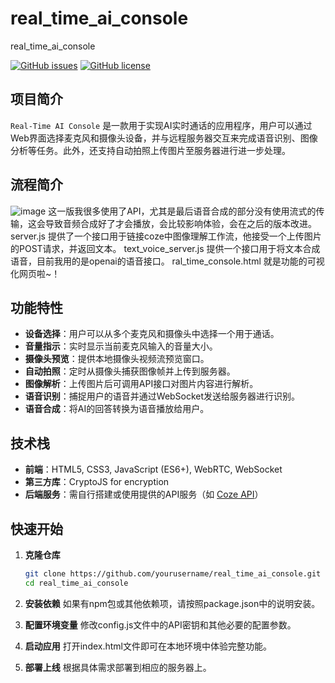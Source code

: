 # real_time_ai_console
real_time_ai_console


[![GitHub issues](https://img.shields.io/github/issues/yourusername/real_time_ai_console)](https://github.com/yourusername/real_time_ai_console/issues)
[![GitHub license](https://img.shields.io/github/license/yourusername/real_time_ai_console)](https://github.com/yourusername/real_time_ai_console/blob/master/LICENSE)

## 项目简介

`Real-Time AI Console` 是一款用于实现AI实时通话的应用程序，用户可以通过Web界面选择麦克风和摄像头设备，并与远程服务器交互来完成语音识别、图像分析等任务。此外，还支持自动拍照上传图片至服务器进行进一步处理。

## 流程简介
![image](https://github.com/user-attachments/assets/f83e4845-f8e8-4df0-9499-41a03ad758d3)
这一版我很多使用了API，尤其是最后语音合成的部分没有使用流式的传输，这会导致音频合成好了才会播放，会比较影响体验，会在之后的版本改进。
server.js 提供了一个接口用于链接coze中图像理解工作流，他接受一个上传图片的POST请求，并返回文本。
text_voice_server.js 提供一个接口用于将文本合成语音，目前我用的是openai的语音接口。
ral_time_console.html 就是功能的可视化网页啦~！ 

## 功能特性

- **设备选择**：用户可以从多个麦克风和摄像头中选择一个用于通话。
- **音量指示**：实时显示当前麦克风输入的音量大小。
- **摄像头预览**：提供本地摄像头视频流预览窗口。
- **自动拍照**：定时从摄像头捕获图像帧并上传到服务器。
- **图像解析**：上传图片后可调用API接口对图片内容进行解析。
- **语音识别**：捕捉用户的语音并通过WebSocket发送给服务器进行识别。
- **语音合成**：将AI的回答转换为语音播放给用户。

## 技术栈

- **前端**：HTML5, CSS3, JavaScript (ES6+), WebRTC, WebSocket
- **第三方库**：CryptoJS for encryption
- **后端服务**：需自行搭建或使用提供的API服务（如 [Coze API](https://api.coze.cn)）

## 快速开始

1. **克隆仓库**

   ```bash
   git clone https://github.com/yourusername/real_time_ai_console.git
   cd real_time_ai_console


2. **安装依赖** 如果有npm包或其他依赖项，请按照package.json中的说明安装。
3. **配置环境变量** 修改config.js文件中的API密钥和其他必要的配置参数。
4. **启动应用** 打开index.html文件即可在本地环境中体验完整功能。
5. **部署上线**  根据具体需求部署到相应的服务器上。


